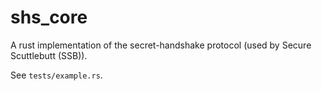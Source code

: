# shs_core

A rust implementation of the secret-handshake protocol (used by Secure Scuttlebutt (SSB)).

See `tests/example.rs`.
